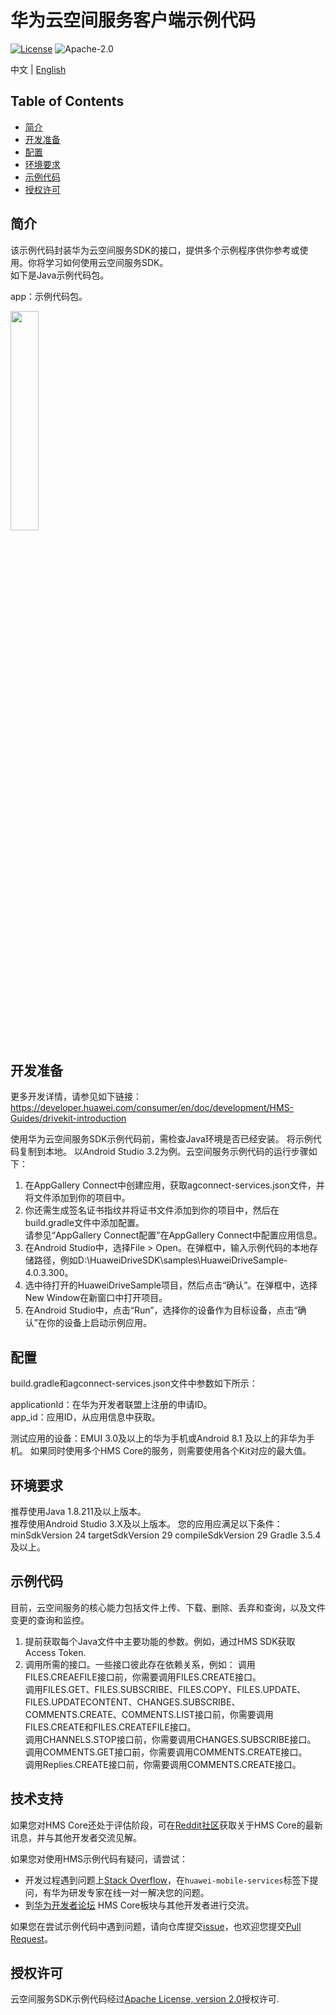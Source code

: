 # 华为云空间服务客户端示例代码

[![License](https://img.shields.io/badge/Docs-hmsguides-brightgreen)](https://developer.huawei.com/consumer/cn/doc/development/HMS-Guides/drivekit-introduction)  ![Apache-2.0](https://img.shields.io/badge/license-Apache-blue)
  
中文 | [English](https://github.com/HMS-Core/hms-drive-clientdemo/blob/master/README.md)

## Table of Contents

 * [简介](#简介)
 * [开发准备](#开发准备)
 * [配置](#配置)
 * [环境要求](#环境要求)
 * [示例代码](#示例代码)
 * [授权许可](#授权许可)

## 简介   
 该示例代码封装华为云空间服务SDK的接口，提供多个示例程序供你参考或使用。你将学习如何使用云空间服务SDK。  
 如下是Java示例代码包。
 
 app：示例代码包。
 
 <img src="driveDemo.jpg" width = 30% height = 30%>

## 开发准备   
 更多开发详情，请参见如下链接：
 https://developer.huawei.com/consumer/en/doc/development/HMS-Guides/drivekit-introduction   

 使用华为云空间服务SDK示例代码前，需检查Java环境是否已经安装。
 将示例代码复制到本地。
 以Android Studio 3.2为例。云空间服务示例代码的运行步骤如下：
 1.	在AppGallery Connect中创建应用，获取agconnect-services.json文件，并将文件添加到你的项目中。  
 2.	你还需生成签名证书指纹并将证书文件添加到你的项目中，然后在build.gradle文件中添加配置。  
 请参见“AppGallery Connect配置”在AppGallery Connect中配置应用信息。  
 3.	在Android Studio中，选择File > Open。在弹框中，输入示例代码的本地存储路径，例如D:\HuaweiDriveSDK\samples\HuaweiDriveSample-4.0.3.300。  
 4.	选中待打开的HuaweiDriveSample项目，然后点击“确认”。在弹框中，选择New Window在新窗口中打开项目。  
 5.	在Android Studio中，点击“Run”，选择你的设备作为目标设备，点击“确认”在你的设备上启动示例应用。  

## 配置
 build.gradle和agconnect-services.json文件中参数如下所示：  
 
 applicationId：在华为开发者联盟上注册的申请ID。  
 app_id：应用ID，从应用信息中获取。
 
 测试应用的设备：EMUI 3.0及以上的华为手机或Android 8.1 及以上的非华为手机。
 如果同时使用多个HMS Core的服务，则需要使用各个Kit对应的最大值。

## 环境要求   
 推荐使用Java 1.8.211及以上版本。  
 推荐使用Android Studio 3.X及以上版本。
 您的应用应满足以下条件：
 minSdkVersion 24
 targetSdkVersion 29
 compileSdkVersion 29
 Gradle 3.5.4及以上。

## 示例代码  
 目前，云空间服务的核心能力包括文件上传、下载、删除、丢弃和查询，以及文件变更的查询和监控。
 1.	提前获取每个Java文件中主要功能的参数。例如，通过HMS SDK获取Access Token.
 2.	调用所需的接口。一些接口彼此存在依赖关系，例如：
  调用FILES.CREAEFILE接口前，你需要调用FILES.CREATE接口。  
  调用FILES.GET、FILES.SUBSCRIBE、FILES.COPY、FILES.UPDATE、FILES.UPDATECONTENT、CHANGES.SUBSCRIBE、COMMENTS.CREATE、COMMENTS.LIST接口前，你需要调用FILES.CREATE和FILES.CREATEFILE接口。  
  调用CHANNELS.STOP接口前，你需要调用CHANGES.SUBSCRIBE接口。  
  调用COMMENTS.GET接口前，你需要调用COMMENTS.CREATE接口。  
  调用Replies.CREATE接口前，你需要调用COMMENTS.CREATE接口。  

## 技术支持
如果您对HMS Core还处于评估阶段，可在[Reddit社区](https://www.reddit.com/r/HuaweiDevelopers/)获取关于HMS Core的最新讯息，并与其他开发者交流见解。

如果您对使用HMS示例代码有疑问，请尝试：
- 开发过程遇到问题上[Stack Overflow](https://stackoverflow.com/questions/tagged/huawei-mobile-services)，在`huawei-mobile-services`标签下提问，有华为研发专家在线一对一解决您的问题。
- 到[华为开发者论坛](https://developer.huawei.com/consumer/cn/forum/blockdisplay?fid=18) HMS Core板块与其他开发者进行交流。

如果您在尝试示例代码中遇到问题，请向仓库提交[issue](https://github.com/HMS-Core/hms-drive-clientdemo/issues)，也欢迎您提交[Pull Request](https://github.com/HMS-Core/hms-drive-clientdemo/pulls)。

## 授权许可
 云空间服务SDK示例代码经过[Apache License, version 2.0](http://www.apache.org/licenses/LICENSE-2.0)授权许可.
